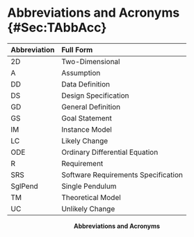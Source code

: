 # Abbreviations and Acronyms {#Sec:TAbbAcc}

<div id="Table:TAbbAcc"></div>

|Abbreviation|Full Form                          |
|:-----------|:----------------------------------|
|2D          |Two-Dimensional                    |
|A           |Assumption                         |
|DD          |Data Definition                    |
|DS          |Design Specification               |
|GD          |General Definition                 |
|GS          |Goal Statement                     |
|IM          |Instance Model                     |
|LC          |Likely Change                      |
|ODE         |Ordinary Differential Equation     |
|R           |Requirement                        |
|SRS         |Software Requirements Specification|
|SglPend     |Single Pendulum                    |
|TM          |Theoretical Model                  |
|UC          |Unlikely Change                    |

**<p align="center">Abbreviations and Acronyms</p>**
